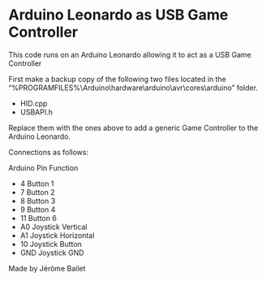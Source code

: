 # Arduino Leonardo as USB Game Controller

This code runs on an Arduino Leonardo allowing it to act as a USB Game Controller

First make a backup copy of the following two files located in the 
“%PROGRAMFILES%\Arduino\hardware\arduino\avr\cores\arduino” folder.
* HID.cpp
* USBAPI.h

Replace them with the ones above to add a generic Game Controller to the Arduino Leonardo.

Connections as follows:

Arduino Pin			Function

* 4								Button 1
* 7								Button 2
* 8								Button 3
* 9								Button 4
* 11							Button 6
* A0							Joystick Vertical
* A1							Joystick Horizontal
* 10							Joystick Button
* GND							Joystick GND

Made by Jérôme Bailet
